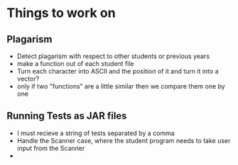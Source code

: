 <h1> Things to work on </h1>
<h2>Plagarism</h2>
<ul>
    <li>Detect plagarism with respect to other students or previous years</li>
    <li>make a function out of each student file</li>
    <li>Turn each character into ASCII and the position of it and turn it into a vector?</li>
    <li>only if two "functions" are a little similar then we compare them one by one</li>
</ul>
<h2>Running Tests as JAR files</h2>
<ul>
    <li>I must recieve a string of tests separated by a comma</li>
    <li>Handle the Scanner case, where the student program needs to take user input from the Scanner</li>
    <li></li>
</ul>

